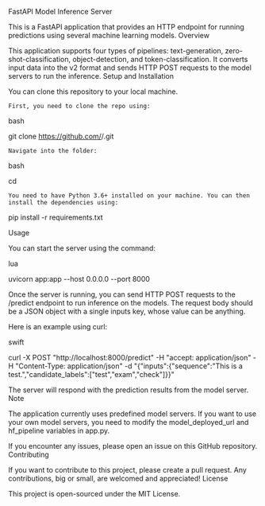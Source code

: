 FastAPI Model Inference Server

This is a FastAPI application that provides an HTTP endpoint for running predictions using several machine learning models.
Overview

This application supports four types of pipelines: text-generation, zero-shot-classification, object-detection, and token-classification. It converts input data into the v2 format and sends HTTP POST requests to the model servers to run the inference.
Setup and Installation

You can clone this repository to your local machine.

    First, you need to clone the repo using:

bash

git clone https://github.com/<your-github-username>/<your-repo-name>.git

    Navigate into the folder:

bash

cd <your-repo-name>

    You need to have Python 3.6+ installed on your machine. You can then install the dependencies using:

pip install -r requirements.txt

Usage

You can start the server using the command:

lua

uvicorn app:app --host 0.0.0.0 --port 8000

Once the server is running, you can send HTTP POST requests to the /predict endpoint to run inference on the models. The request body should be a JSON object with a single inputs key, whose value can be anything.

Here is an example using curl:

swift

curl -X POST "http://localhost:8000/predict" -H  "accept: application/json" -H  "Content-Type: application/json" -d "{\"inputs\":{\"sequence\":\"This is a test.\",\"candidate_labels\":[\"test\",\"exam\",\"check\"]}}"

The server will respond with the prediction results from the model server.
Note

The application currently uses predefined model servers. If you want to use your own model servers, you need to modify the model_deployed_url and hf_pipeline variables in app.py.

If you encounter any issues, please open an issue on this GitHub repository.
Contributing

If you want to contribute to this project, please create a pull request. Any contributions, big or small, are welcomed and appreciated!
License

This project is open-sourced under the MIT License.
